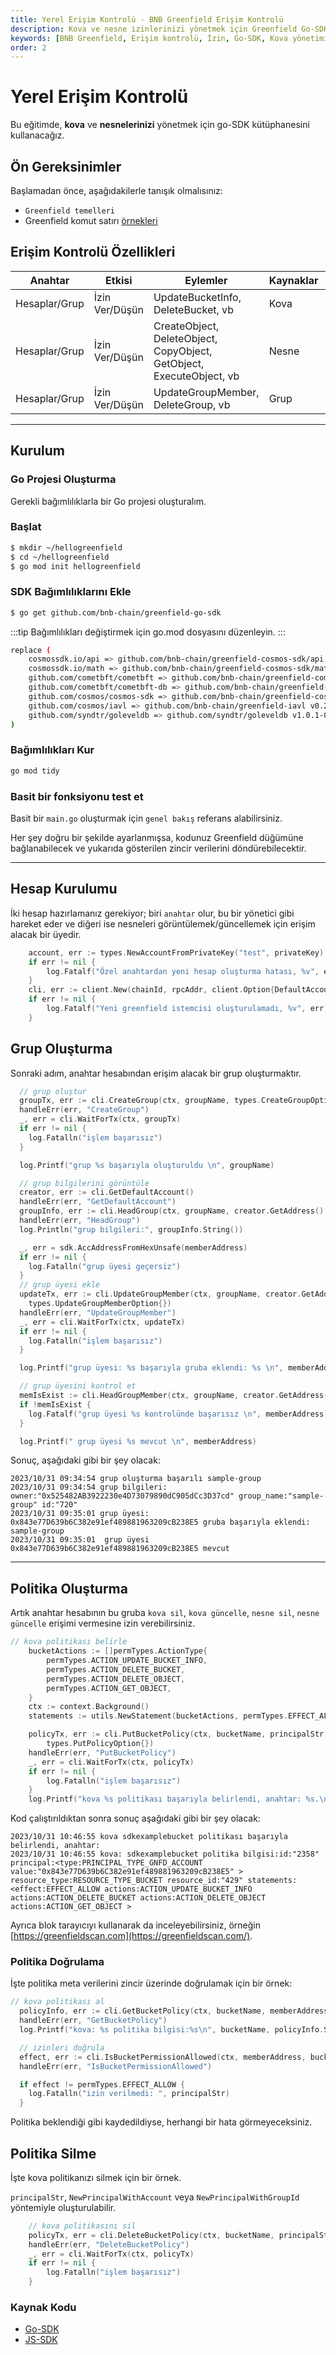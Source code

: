 ```yaml
---
title: Yerel Erişim Kontrolü - BNB Greenfield Erişim Kontrolü
description: Kova ve nesne izinlerinizi yönetmek için Greenfield Go-SDK kütüphanesini nasıl kullanacağınız. Bu eğitim, erişim kontrolü özellikleri ile uygulama kurulumunu detaylandırmaktadır.
keywords: [BNB Greenfield, Erişim kontrolü, İzin, Go-SDK, Kova yönetimi]
order: 2
---
```


# Yerel Erişim Kontrolü

Bu eğitimde, **kova** ve **nesnelerinizi** yönetmek için go-SDK kütüphanesini kullanacağız.

## Ön Gereksinimler
Başlamadan önce, aşağıdakilerle tanışık olmalısınız:

* `Greenfield temelleri`
* Greenfield komut satırı [örnekleri](https://github.com/bnb-chain/greenfield-cmd#examples)

## Erişim Kontrolü Özellikleri

| **Anahtar**     | **Etkisi** | **Eylemler**                                                 | **Kaynaklar** | **Süre** |
| ---------------- | ----------- | ----------------------------------------------------------- | ------------- | --------- |
| Hesaplar/Grup    | İzin Ver/Düşün | UpdateBucketInfo, DeleteBucket, vb                      | Kova         |           |
| Hesaplar/Grup    | İzin Ver/Düşün | CreateObject, DeleteObject, CopyObject, GetObject, ExecuteObject, vb | Nesne        |           |
| Hesaplar/Grup    | İzin Ver/Düşün | UpdateGroupMember, DeleteGroup, vb                       | Grup         |           |

---

## Kurulum
### Go Projesi Oluşturma
Gerekli bağımlılıklarla bir Go projesi oluşturalım.

### Başlat
```sh
$ mkdir ~/hellogreenfield
$ cd ~/hellogreenfield
$ go mod init hellogreenfield
```

### SDK Bağımlılıklarını Ekle
```sh
$ go get github.com/bnb-chain/greenfield-go-sdk
```

:::tip
Bağımlılıkları değiştirmek için go.mod dosyasını düzenleyin.
:::

```sh
replace (
    cosmossdk.io/api => github.com/bnb-chain/greenfield-cosmos-sdk/api v0.0.0-20230425074444-eb5869b05fe9
    cosmossdk.io/math => github.com/bnb-chain/greenfield-cosmos-sdk/math v0.0.0-20230425074444-eb5869b05fe9
    github.com/cometbft/cometbft => github.com/bnb-chain/greenfield-cometbft v0.0.2
    github.com/cometbft/cometbft-db => github.com/bnb-chain/greenfield-cometbft-db v0.8.1-alpha.1
    github.com/cosmos/cosmos-sdk => github.com/bnb-chain/greenfield-cosmos-sdk v0.2.3
    github.com/cosmos/iavl => github.com/bnb-chain/greenfield-iavl v0.20.1-alpha.1
    github.com/syndtr/goleveldb => github.com/syndtr/goleveldb v1.0.1-0.20210819022825-2ae1ddf74ef7
)
```
### Bağımlılıkları Kur
```sh
go mod tidy
```

### Basit bir fonksiyonu test et

Basit bir `main.go` oluşturmak için `genel bakış` referans alabilirsiniz.

Her şey doğru bir şekilde ayarlanmışsa, kodunuz Greenfield düğümüne bağlanabilecek ve yukarıda gösterilen zincir verilerini döndürebilecektir.

---

## Hesap Kurulumu

İki hesap hazırlamanız gerekiyor; biri `anahtar` olur, bu bir yönetici gibi hareket eder ve diğeri ise nesneleri görüntülemek/güncellemek için erişim alacak bir üyedir.

```go
	account, err := types.NewAccountFromPrivateKey("test", privateKey)
	if err != nil {
		log.Fatalf("Özel anahtardan yeni hesap oluşturma hatası, %v", err)
	}
	cli, err := client.New(chainId, rpcAddr, client.Option{DefaultAccount: account})
	if err != nil {
		log.Fatalf("Yeni greenfield istemcisi oluşturulamadı, %v", err)
	}
```

## Grup Oluşturma
Sonraki adım, anahtar hesabından erişim alacak bir grup oluşturmaktır.

```go
  // grup oluştur
  groupTx, err := cli.CreateGroup(ctx, groupName, types.CreateGroupOptions{})
  handleErr(err, "CreateGroup")
  _, err = cli.WaitForTx(ctx, groupTx)
  if err != nil {
    log.Fatalln("işlem başarısız")
  }

  log.Printf("grup %s başarıyla oluşturuldu \n", groupName)

  // grup bilgilerini görüntüle
  creator, err := cli.GetDefaultAccount()
  handleErr(err, "GetDefaultAccount")
  groupInfo, err := cli.HeadGroup(ctx, groupName, creator.GetAddress().String())
  handleErr(err, "HeadGroup")
  log.Println("grup bilgileri:", groupInfo.String())

  _, err = sdk.AccAddressFromHexUnsafe(memberAddress)
  if err != nil {
    log.Fatalln("grup üyesi geçersiz")
  }
  // grup üyesi ekle
  updateTx, err := cli.UpdateGroupMember(ctx, groupName, creator.GetAddress().String(), []string{memberAddress}, []string{},
    types.UpdateGroupMemberOption{})
  handleErr(err, "UpdateGroupMember")
  _, err = cli.WaitForTx(ctx, updateTx)
  if err != nil {
    log.Fatalln("işlem başarısız")
  }

  log.Printf("grup üyesi: %s başarıyla gruba eklendi: %s \n", memberAddress, groupName)

  // grup üyesini kontrol et
  memIsExist := cli.HeadGroupMember(ctx, groupName, creator.GetAddress().String(), memberAddress)
  if !memIsExist {
    log.Fatalf("grup üyesi %s kontrolünde başarısız \n", memberAddress)
  }

  log.Printf(" grup üyesi %s mevcut \n", memberAddress)
```

Sonuç, aşağıdaki gibi bir şey olacak:
```shell
2023/10/31 09:34:54 grup oluşturma başarılı sample-group
2023/10/31 09:34:54 grup bilgileri: owner:"0x525482AB3922230e4D73079890dC905dCc3D37cd" group_name:"sample-group" id:"720"
2023/10/31 09:35:01 grup üyesi: 0x843e77D639b6C382e91ef489881963209cB238E5 gruba başarıyla eklendi: sample-group
2023/10/31 09:35:01  grup üyesi 0x843e77D639b6C382e91ef489881963209cB238E5 mevcut
```

---

## Politika Oluşturma
Artık anahtar hesabının bu gruba `kova sil`, `kova güncelle`, `nesne sil`, `nesne güncelle` erişimi vermesine izin verebilirsiniz.
```go
// kova politikası belirle
	bucketActions := []permTypes.ActionType{
		permTypes.ACTION_UPDATE_BUCKET_INFO,
		permTypes.ACTION_DELETE_BUCKET,
		permTypes.ACTION_DELETE_OBJECT,
    	permTypes.ACTION_GET_OBJECT,
	}
	ctx := context.Background()
	statements := utils.NewStatement(bucketActions, permTypes.EFFECT_ALLOW, nil, types.NewStatementOptions{})

	policyTx, err := cli.PutBucketPolicy(ctx, bucketName, principalStr, []*permTypes.Statement{&statements},
		types.PutPolicyOption{})
	handleErr(err, "PutBucketPolicy")
	_, err = cli.WaitForTx(ctx, policyTx)
	if err != nil {
		log.Fatalln("işlem başarısız")
	}
	log.Printf("kova %s politikası başarıyla belirlendi, anahtar: %s.\n", bucketName, principal)
```

Kod çalıştırıldıktan sonra sonuç aşağıdaki gibi bir şey olacak:

```shell
2023/10/31 10:46:55 kova sdkexamplebucket politikası başarıyla belirlendi, anahtar:
2023/10/31 10:46:55 kova: sdkexamplebucket politika bilgisi:id:"2358" principal:<type:PRINCIPAL_TYPE_GNFD_ACCOUNT value:"0x843e77D639b6C382e91ef489881963209cB238E5" > resource_type:RESOURCE_TYPE_BUCKET resource_id:"429" statements:<effect:EFFECT_ALLOW actions:ACTION_UPDATE_BUCKET_INFO actions:ACTION_DELETE_BUCKET actions:ACTION_DELETE_OBJECT actions:ACTION_GET_OBJECT >
```

Ayrıca blok tarayıcıyı kullanarak da inceleyebilirsiniz, örneğin [https://greenfieldscan.com](https://greenfieldscan.com/).

### Politika Doğrulama
İşte politika meta verilerini zincir üzerinde doğrulamak için bir örnek:
```go
// kova politikası al
  policyInfo, err := cli.GetBucketPolicy(ctx, bucketName, memberAddress)
  handleErr(err, "GetBucketPolicy")
  log.Printf("kova: %s politika bilgisi:%s\n", bucketName, policyInfo.String())

  // izinleri doğrula
  effect, err := cli.IsBucketPermissionAllowed(ctx, memberAddress, bucketName, permTypes.ACTION_DELETE_BUCKET)
  handleErr(err, "IsBucketPermissionAllowed")

  if effect != permTypes.EFFECT_ALLOW {
    log.Fatalln("izin verilmedi: ", principalStr)
  }
```

Politika beklendiği gibi kaydedildiyse, herhangi bir hata görmeyeceksiniz.

## Politika Silme
İşte kova politikanızı silmek için bir örnek.

`principalStr`, `NewPrincipalWithAccount` veya `NewPrincipalWithGroupId` yöntemiyle oluşturulabilir.

```go
	// kova politikasını sil
	policyTx, err = cli.DeleteBucketPolicy(ctx, bucketName, principalStr, types.DeletePolicyOption{})
	handleErr(err, "DeleteBucketPolicy")
	_, err = cli.WaitForTx(ctx, policyTx)
	if err != nil {
		log.Fatalln("işlem başarısız")
	}
```

### Kaynak Kodu
* [Go-SDK](https://github.com/bnb-chain/greenfield-go-sdk/blob/master/examples/permission.go)
* [JS-SDK](https://github.com/bnb-chain/greenfield-js-sdk/blob/main/examples/nodejs/cases/policy.js)